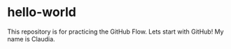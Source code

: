 # hello-world
This repository is for practicing the GitHub Flow.
Lets start with GitHub!
My name is Claudia.
